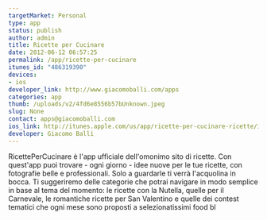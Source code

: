 ```yaml
--- 
targetMarket: Personal
type: app
status: publish
author: admin
title: Ricette per Cucinare
date: 2012-06-12 06:57:25
permalink: /app/ricette-per-cucinare
itunes_id: "486319390"
devices: 
- ios
developer_link: http://www.giacomoballi.com/apps
categories: app
thumb: /uploads/v2/4fd6e8556b57bUnknown.jpeg
slug: None
contact: apps@giacomoballi.com
ios_link: http://itunes.apple.com/us/app/ricette-per-cucinare-ricette/id486319390?mt=8
developer: Giacomo Balli
---
```



RicettePerCucinare è l'app ufficiale dell'omonimo sito di ricette. Con quest'app puoi trovare - ogni giorno - idee nuove per le tue ricette, con fotografie belle e professionali. Solo a guardarle ti verrà l'acquolina in bocca. Ti suggeriremo delle categorie che potrai navigare in modo semplice in base al tema del momento: le ricette con la Nutella, quelle per il Carnevale, le romantiche ricette per San Valentino e quelle dei contest tematici che ogni mese sono proposti a selezionatissimi food bl
